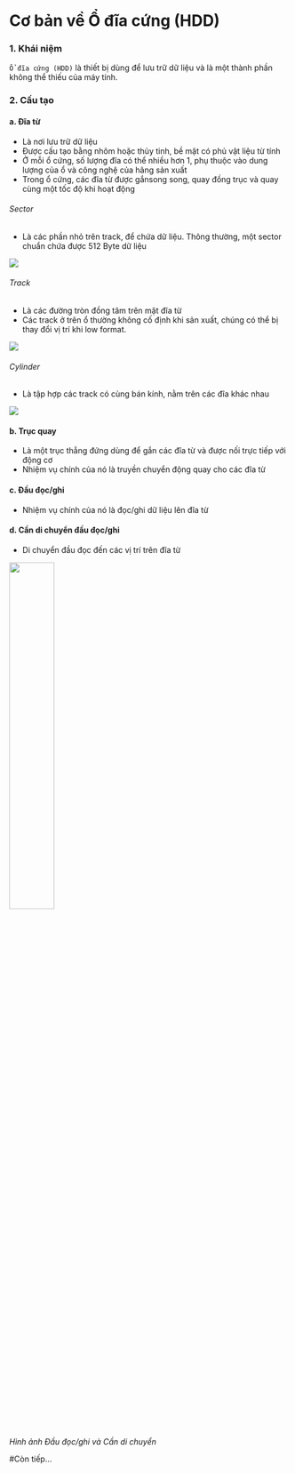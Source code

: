# Cơ bản về Ổ đĩa cứng (HDD)

### 1. Khái niệm

`Ổ đĩa cứng (HDD)` là thiết bị dùng để lưu trữ dữ liệu và là một thành phần không thể thiếu của máy tính.

### 2. Cấu tạo

#### a. Đĩa từ

- Là nơi lưu trữ dữ liệu
- Được cấu tạo bằng nhôm hoặc thủy tinh, bề mặt có phủ vật liệu từ tính
- Ở mỗi ổ cứng, số lượng đĩa có thể nhiều hơn 1, phụ thuộc vào dung lượng của ổ và công nghệ của hãng sản xuất
- Trong ổ cứng, các đĩa từ được gắnsong song, quay đồng trục và quay cùng một tốc độ khi hoạt động

###### *Sector*

- Là các phần nhỏ trên track, để chứa dữ liệu. Thông thường, một sector chuẩn chứa được 512 Byte dữ liệu

<img src="http://i1363.photobucket.com/albums/r714/HoangLove9z/disk/sector_zpsigjzdeaf.png" />

###### *Track*

- Là các đường tròn đồng tâm trên mặt đĩa từ
- Các track ở trên ổ thường không cố định khi sản xuất, chúng có thể bị thay đổi vị trí khi low format.

<img src="http://i1363.photobucket.com/albums/r714/HoangLove9z/disk/track_zps83pglrgk.png" />

###### *Cylinder*

- Là tập hợp các track có cùng bán kính, nằm trên các đĩa khác nhau

<img src="http://i1363.photobucket.com/albums/r714/HoangLove9z/disk/cylinder_zpsxrsypd4n.png" />

#### b. Trục quay

- Là một trục thẳng đứng dùng để gắn các đĩa từ và được nối trực tiếp với động cơ
- Nhiệm vụ chính của nó là truyền chuyển động quay cho các đĩa từ

#### c. Đầu đọc/ghi

- Nhiệm vụ chính của nó là đọc/ghi dữ liệu lên đĩa từ

#### d. Cần di chuyển đầu đọc/ghi
 
- Di chuyển đầu đọc đến các vị trí trên đĩa từ

<img src="http://www.helpdisc.hr/gallery/HDD%20Head.jpg" width=40% height=40% ></img>

*Hình ảnh Đầu đọc/ghi và Cần di chuyển*

#Còn tiếp...
